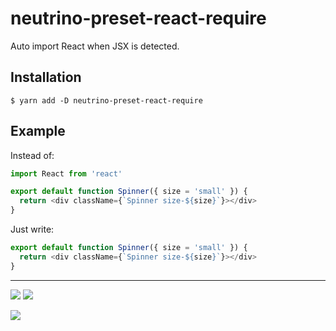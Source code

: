 # neutrino-preset-react-require

Auto import React when JSX is detected.

## Installation

```
$ yarn add -D neutrino-preset-react-require
```

## Example

Instead of:

```js
import React from 'react'

export default function Spinner({ size = 'small' }) {
  return <div className={`Spinner size-${size}`}></div>
}
```

Just write:

```js
export default function Spinner({ size = 'small' }) {
  return <div className={`Spinner size-${size}`}></div>
}
```

---

![](https://img.shields.io/badge/license-MIT-blue.svg)
![](https://img.shields.io/badge/status-stable-green.svg)

<a href="https://apex.sh"><img src="http://tjholowaychuk.com:6000/svg/sponsor"></a>
